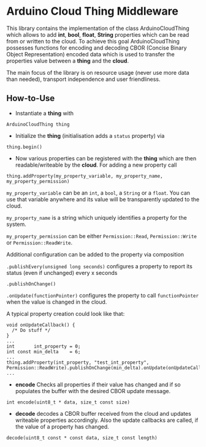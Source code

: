 # Arduino Cloud Thing Middleware

This library contains the implementation of the class ArduinoCloudThing which allows to add **int**, **bool**, **float**, **String** properties which can be read from or written to the cloud. To achieve this goal ArduinoCloudThing possesses functions for encoding and decoding CBOR (Concise Binary Object Representation) encoded data which is used to transfer the properties value between a **thing** and the **cloud**.

The main focus of the library is on resource usage (never use more data than needed), transport independence and user friendliness.

## How-to-Use

* Instantiate a **thing** with

`ArduinoCloudThing thing`

* Initialize the **thing** (initialisation adds a `status` property) via

`thing.begin()`

* Now various properties can be registered with the **thing** which are then readable/writeable by the **cloud**. For adding a new property call

`thing.addProperty(my_property_variable, my_property_name, my_property_permission)`

`my_property_variable` can be an `int`, a `bool`, a `String` or a `float`. You can use that variable anywhere and its value will be transparently updated to the cloud.

`my_property_name` is a string which uniquely identifies a property for the system.

`my_property_permission` can be either `Permission::Read`, `Permission::Write` or `Permission::ReadWrite`.

Additional configuration can be added to the property via composition

`.publishEvery(unsigned long seconds)` configures a property to report its status (even if unchanged) every x seconds

`.publishOnChange()`

`.onUpdate(functionPointer)` configures the property to call `functionPointer` when the value is changed in the cloud.

A typical property creation could look like that:
```
void onUpdateCallback() {
  /* Do stuff */
}
...
int       int_property = 0;
int const min_delta    = 6;
...
thing.addProperty(int_property, "test_int_property", Permission::ReadWrite).publishOnChange(min_delta).onUpdate(onUpdateCallback);
...
```

* **encode** Checks all properties if their value has changed and if so populates the buffer with the desired CBOR update message.

`int encode(uint8_t * data, size_t const size)`

* **decode** decodes a CBOR buffer received from the cloud and updates writeable properties accordingly. Also the update callbacks are called, if the value of a property has changed.

`decode(uint8_t const * const data, size_t const length)`
